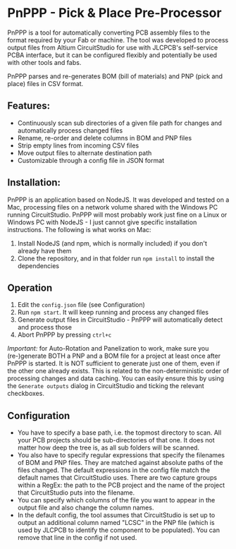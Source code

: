 # PnPPP - Pick & Place Pre-Processor

PnPPP is a tool for automatically converting PCB assembly files to the format required by your Fab or machine.
The tool was developed to process output files from Altium CircuitStudio for use with JLCPCB's self-service
PCBA interface, but it can be configured flexibly and potentially be used with other tools and fabs.

PnPPP parses and re-generates BOM (bill of materials) and PNP (pick and place) files in CSV format.

## Features:

* Continuously scan sub directories of a given file path for changes and automatically process changed files
* Rename, re-order and delete columns in BOM and PNP files
* Strip empty lines from incoming CSV files
* Move output files to alternate destination path
* Customizable through a config file in JSON format

## Installation:

PnPPP is an application based on NodeJS. It was developed and tested on a Mac, processing files on a
network volume shared with the Windows PC running CircuitStudio.
PnPPP will most probably work just fine on a Linux or Windows PC with NodeJS - I just cannot give
specific installation instructions. The following is what works on Mac:

1. Install NodeJS (and npm, which is normally included) if you don't already have them
2. Clone the repository, and in that folder run `npm install` to install the dependencies

## Operation

1. Edit the `config.json` file (see Configuration)
2. Run `npm start`. It will keep running and process any changed files
3. Generate output files in CircuitStudio - PnPPP will automatically detect and process those
4. Abort PnPPP by pressing `ctrl+c`

*Important:* for Auto-Rotation and Panelization to work, make sure you (re-)generate BOTH a PNP and a BOM file
for a project at least once after PnPPP is started. It is NOT sufficient to generate just one of them, even if
the other one already exists. This is related to the non-deterministic order of processing changes and data
caching. You can easily ensure this by using the `Generate outputs` dialog in CircuitStudio and ticking the relevant checkboxes.

## Configuration

- You have to specify a base path, i.e. the topmost directory to scan. All your PCB projects should be sub-directories of that one. It does not matter how deep the tree is, as all sub folders will be scanned.
- You also have to specify regular expressions that specify the filenames of BOM and PNP files. They are matched against absolute paths of the files changed. The default expressions in the config file match the default names that CircuitStudio uses. There are two capture groups within a RegEx: the path to the PCB project and the name of the project that CircuitStudio puts into the filename.
- You can specify which columns of the file you want to appear in the output file and also change the column names.
- In the default config, the tool assumes that CircuitStudio is set up to output an additional column named "LCSC" in the PNP file (which is used by JLCPCB to identify the component to be populated). You can remove that line in the config if not used.
